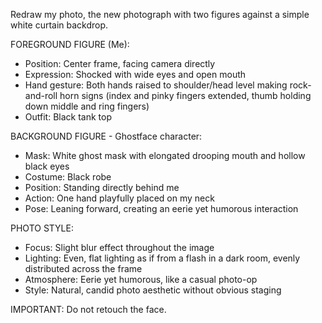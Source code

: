Redraw my photo, the new photograph with two figures against a simple white curtain backdrop.

FOREGROUND FIGURE (Me):
- Position: Center frame, facing camera directly
- Expression: Shocked with wide eyes and open mouth
- Hand gesture: Both hands raised to shoulder/head level making rock-and-roll horn signs (index and pinky fingers extended, thumb holding down middle and ring fingers)
- Outfit: Black tank top

BACKGROUND FIGURE - Ghostface character:
- Mask: White ghost mask with elongated drooping mouth and hollow black eyes
- Costume: Black robe
- Position: Standing directly behind me
- Action: One hand playfully placed on my neck
- Pose: Leaning forward, creating an eerie yet humorous interaction

PHOTO STYLE:
- Focus: Slight blur effect throughout the image
- Lighting: Even, flat lighting as if from a flash in a dark room, evenly distributed across the frame
- Atmosphere: Eerie yet humorous, like a casual photo-op
- Style: Natural, candid photo aesthetic without obvious staging

IMPORTANT: Do not retouch the face.